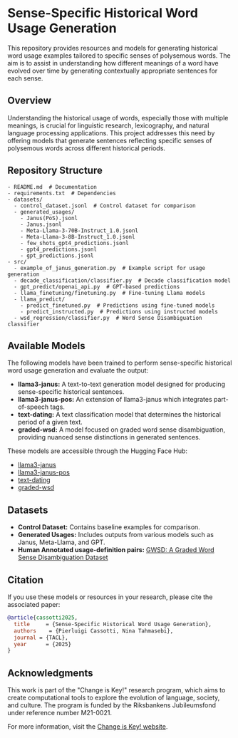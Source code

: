 # Sense-Specific Historical Word Usage Generation

This repository provides resources and models for generating historical word usage examples tailored to specific senses of polysemous words. The aim is to assist in understanding how different meanings of a word have evolved over time by generating contextually appropriate sentences for each sense.

## Overview

Understanding the historical usage of words, especially those with multiple meanings, is crucial for linguistic research, lexicography, and natural language processing applications. This project addresses this need by offering models that generate sentences reflecting specific senses of polysemous words across different historical periods.

## Repository Structure
```
- README.md  # Documentation
- requirements.txt  # Dependencies
- datasets/
  - control_dataset.jsonl  # Control dataset for comparison
  - generated_usages/
    - Janus(PoS).jsonl
    - Janus.jsonl
    - Meta-Llama-3-70B-Instruct_1.0.jsonl
    - Meta-Llama-3-8B-Instruct_1.0.jsonl
    - few_shots_gpt4_predictions.jsonl
    - gpt4_predictions.jsonl
    - gpt_predictions.jsonl
- src/
  - example_of_janus_generation.py  # Example script for usage generation
  - decade_classification/classifier.py  # Decade classification model
  - gpt_predict/openai_api.py  # GPT-based predictions
  - llama_finetuning/finetuning.py  # Fine-tuning Llama models
  - llama_predict/
    - predict_finetuned.py  # Predictions using fine-tuned models
    - predict_instructed.py  # Predictions using instructed models
  - wsd_regression/classifier.py  # Word Sense Disambiguation classifier
```


## Available Models

The following models have been trained to perform sense-specific historical word usage generation and evaluate the output:

- **llama3-janus:** A text-to-text generation model designed for producing sense-specific historical sentences.
- **llama3-janus-pos:** An extension of llama3-janus which integrates part-of-speech tags.
- **text-dating:** A text classification model that determines the historical period of a given text.
- **graded-wsd:** A model focused on graded word sense disambiguation, providing nuanced sense distinctions in generated sentences.

These models are accessible through the Hugging Face Hub:

- [llama3-janus](https://huggingface.co/ChangeIsKey/llama3-janus)
- [llama3-janus-pos](https://huggingface.co/ChangeIsKey/llama3-janus-pos)
- [text-dating](https://huggingface.co/ChangeIsKey/text-dating)
- [graded-wsd](https://huggingface.co/ChangeIsKey/graded-wsd)

## Datasets
- **Control Dataset:** Contains baseline examples for comparison.
- **Generated Usages:** Includes outputs from various models such as Janus, Meta-Llama, and GPT.
- **Human Annotated usage-definition pairs:** [GWSD: A Graded Word Sense Disambiguation Dataset](https://zenodo.org/records/14974455)

## Citation

If you use these models or resources in your research, please cite the associated paper:

```bibtex
@article{cassotti2025,
  title     = {Sense-Specific Historical Word Usage Generation},
  authors    = {Pierluigi Cassotti, Nina Tahmasebi},
  journal = {TACL},
  year      = {2025}
}
```


## Acknowledgments

This work is part of the "Change is Key!" research program, which aims to create computational tools to explore the evolution of language, society, and culture. The program is funded by the Riksbankens Jubileumsfond under reference number M21-0021.

For more information, visit the [Change is Key! website](https://www.changeiskey.org/).
